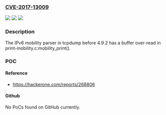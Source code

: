 ### [CVE-2017-13009](https://cve.mitre.org/cgi-bin/cvename.cgi?name=CVE-2017-13009)
![](https://img.shields.io/static/v1?label=Product&message=n%2Fa&color=blue)
![](https://img.shields.io/static/v1?label=Version&message=n%2Fa&color=blue)
![](https://img.shields.io/static/v1?label=Vulnerability&message=n%2Fa&color=brighgreen)

### Description

The IPv6 mobility parser in tcpdump before 4.9.2 has a buffer over-read in print-mobility.c:mobility_print().

### POC

#### Reference
- https://hackerone.com/reports/268806

#### Github
No PoCs found on GitHub currently.

